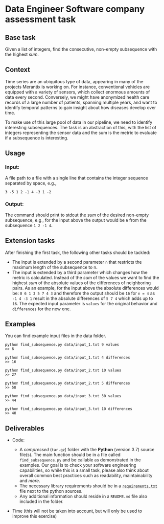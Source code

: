 # Data Engineer Software company assessment task

## Base task
Given a list of integers, find the consecutive, non-empty subsequence with the highest _sum_.

## Context
Time series are an ubiquitous type of data, appearing in many of the projects Merantix is working on.
For instance, conventional vehicles are equipped with a variety of sensors, which collect enormous amounts of data
every second. Conversely, we might have anonymized health care records of a large number of patients,
spanning multiple years, and want to identify temporal patterns to gain insight about how diseases develop over time.

To make use of this large pool of data in our pipeline, we need to identify interesting subsequences.
The task is an abstraction of this, with the list of integers representing the sensor data and the sum is the metric to evaluate if a subsequence is interesting.

## Usage
### Input:
A file path to a file with a single line that contains the integer sequence separated by space, e.g.,
```
3 -5 1 2 -1 4 -3 1 -2
```

### Output:
The command should print to stdout the _sum_ of the desired non-empty subsequence, e.g., for the input above the output would be `6` from the subsequence `1 2 -1 4`.


## Extension tasks
After finishing the first task, the following other tasks should be tackled:
* The input is extended by a second parameter `n` that restricts the maximum length of the subsequence to n.
* The input is extended by a third parameter which changes how the metric is calculated.
  Instead of the _sum_ of the values we want to find the highest _sum_ of the absolute values of the differences of neighboring pairs.
  As an example, for the input above the absolute differences would be: `8 6 1 3 5 7 4 3` and therefore the output should be `16` for `n = 4` as `-1 4 -3 1` result in the absolute differences of `5 7 4` which adds up to `16`.
  The expected input parameter is `values` for the original behavior and `differences` for the new one.

## Examples
You can find example input files in the data folder.


```
python find_subsequence.py data/input_1.txt 9 values
>> 6
```

```
python find_subsequence.py data/input_1.txt 4 differences
>> 16
```

```
python find_subsequence.py data/input_2.txt 10 values
>> 27
```

```
python find_subsequence.py data/input_2.txt 5 differences
>> 58
```

```
python find_subsequence.py data/input_3.txt 30 values
>> 44
```

```
python find_subsequence.py data/input_3.txt 10 differences
>> 40
```

## Deliverables
* Code:

    * A _compressed_ (`tar.gz`) folder with the __Python__ (version 3.7) source file(s).
      The main function should be in a file called `find_subsequence.py` and be callable as demonstrated in the examples.
      Our goal is to check your software engineering capabilities, so while this is a small task, please also think about overall common best practices such as readability, maintainability and *more*.
    * The necessary library requirements should be in a [`requirements.txt`](https://pip.pypa.io/en/stable/user_guide/#requirements-files) file next to the python sources.
    * Any additional information should reside in a `README.md` file also included in the folder.

* Time (this will not be taken into account, but will only be used to improve this exercise)
